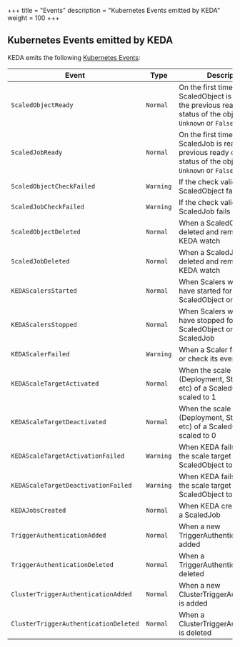+++
title = "Events"
description = "Kubernetes Events emitted by KEDA"
weight = 100
+++

## Kubernetes Events emitted by KEDA

KEDA emits the following [Kubernetes Events](https://kubernetes.io/docs/reference/generated/kubernetes-api/v1.19/#event-v1-core):

| Event                                 | Type      | Description                                                                                                                 |
| ------------------------------------- | --------- | --------------------------------------------------------------------------------------------------------------------------- |
| `ScaledObjectReady`                   | `Normal`  | On the first time a ScaledObject is ready, or if the previous ready condition status of the object was `Unknown` or `False` |
| `ScaledJobReady`                      | `Normal`  | On the first time a ScaledJob is ready, or if the previous ready condition status of the object was `Unknown` or `False`    |
| `ScaledObjectCheckFailed`             | `Warning` | If the check validation for a ScaledObject fails                                                                            |
| `ScaledJobCheckFailed`                | `Warning` | If the check validation for a ScaledJob fails                                                                               |
| `ScaledObjectDeleted`                 | `Normal`  | When a ScaledObject is deleted and removed from KEDA watch                                                                  |
| `ScaledJobDeleted`                    | `Normal`  | When a ScaledJob is deleted and removed from KEDA watch                                                                     |
| `KEDAScalersStarted`                  | `Normal`  | When Scalers watch loop have started for a ScaledObject or ScaledJob                                                        |
| `KEDAScalersStopped`                  | `Normal`  | When Scalers watch loop have stopped for a ScaledObject or a ScaledJob                                                      |
| `KEDAScalerFailed`                    | `Warning` | When a Scaler fails to create or check its event source                                                                     |
| `KEDAScaleTargetActivated`            | `Normal`  | When the scale target (Deployment, StatefulSet, etc) of a ScaledObject is scaled to 1                                       |
| `KEDAScaleTargetDeactivated`          | `Normal`  | When the scale target (Deployment, StatefulSet, etc) of a ScaledObject is scaled to 0                                       |
| `KEDAScaleTargetActivationFailed`     | `Warning` | When KEDA fails to scale the scale target of a ScaledObject to 1                                                            |
| `KEDAScaleTargetDeactivationFailed`   | `Warning` | When KEDA fails to scale the scale target of a ScaledObject to 0                                                            |
| `KEDAJobsCreated`                     | `Normal`  | When KEDA creates jobs for a ScaledJob                                                                                      |
| `TriggerAuthenticationAdded`          | `Normal`  | When a new TriggerAuthentication is added                                                                                   |
| `TriggerAuthenticationDeleted`        | `Normal`  | When a TriggerAuthentication is deleted                                                                                     |
| `ClusterTriggerAuthenticationAdded`   | `Normal`  | When a new ClusterTriggerAuthentication is added                                                                            |
| `ClusterTriggerAuthenticationDeleted` | `Normal`  | When a ClusterTriggerAuthentication is deleted                                                                              |